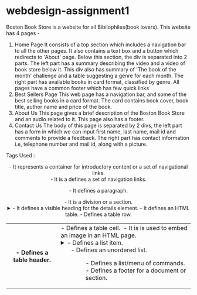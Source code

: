 # webdesign-assignment1
Boston Book Store is a website for all Bibilophiles(book lovers). This website has 4 pages -
1. Home Page
    It consists of a top section which includes a navigation bar to all the other pages. It also contains a text box and a button which redirects to 'About' page.
    Below this section, the div is separated into 2 parts. The left part has a summary describing the video and a video of book store below it. This div also has summary of 'The book of the month' challenge and a table suggesting a genre for each month.
    The right part has available books in card format, classified by genre.
    All pages have a common footer which has few quick links
2. Best Sellers Page
    This web page has a navigation bar, and some of the best selling books in a card format. The card contains book cover, book title, author name and price of the book.
3. About Us
    This page gives a brief description of the Boston Book Store and an audio related to it. This page also has a footer.
4. Contact Us
    The body of this page is separated by 2 divs, the left part has a form in which we can input first name, last name, mail id and comments to provide a feedback. The right part has contact information i.e, telephone number and mail id, along with a picture.

Tags Used :
<header> - It represents a container for introductory content or a set of navigational links.
<nav> - It is a defines a set of navigation links.
<p> - It defines a paragraph.
<div> - It is a division or a section.
<details> - It specifies additional details that the user can open and close on demand.
<summary> - It defines a visible heading for the details element.
<table> - It defines an HTML table.
<tr> - Defines a table row.
<th> - Defines a table header.
<td> - Defines a table cell.
<img> - It is is used to embed an image in an HTML page.
<li> - Defines a list item.
<ul> - Defines an unordered list.
<menu> - Defines a list/menu of commands.
<footer> - Defines a footer for a document or section.
<audio> - Used to play audio file in HTML.
<video> - Used to play video file in HTML.
<form> - It is used to create an HTML form for user input.
<label> - It defines a label for various inputs.
<input> - This tag specifies an input field where the user can enter data.
tel - When tel is specified in hyperlink reference, it assumes the number written against it as a phone number.
mailto - When mailto is specified in hyperlink reference, it assumes the text written against it as a mail id.